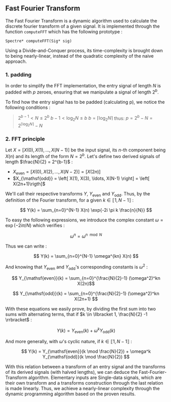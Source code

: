 ## Fast Fourier Transform

The Fast Fourier Transform is a dynamic algorithm used to calculate the discrete fourier transform of a given signal. It is implemented through the function `computeFFT` which has the following prototype :

    Spectre* computeFFT(Sig* sig)

Using a Divide-and-Conquer process, its time-complexity is brought down to being nearly-linear, instead of the quadratic complexity of the naive approach.

### 1. padding

In order to simplify the FFT implementation, the entry signal of length $N$ is padded with $p$ zeroes, ensuring that we manipulate a signal of length $2^b$.

To find how the entry signal has to be padded (calculating p), we notice the following conditions :

> $2^{b-1} < N \leq 2^b$
> $b-1 < \log_2 N \leq b$
> $b = \lceil \log_2 N \rceil$
> thus:
> $p = 2^b - N = 2^{\lceil \log_2 N \rceil} - N$

### 2. FFT principle

Let $X = \left[ X(0), X(1), \ldots, X(N-1) \right]$ be the input signal, its $n$-th component being $X(n)$ and its length of the form $N = 2^b$.
Let's define two derived signals of length $\frac{N}{2} = 2^{b-1}$ :

- $X_{\mathsf{even}} = \left[ X(0), X(2), \ldots, X(N-2) \right] = \left[ X(2n)\right]$
- $X_{\mathsf{odd}} = \left[ X(1), X(3), \ldots, X(N-1) \right] = \left[ X(2n+1)\rigth]$

We'll call their respective transforms $Y$, $Y_{\mathsf{even}}$ and $Y_{\mathsf{odd}}$. Thus, by the definition of the Fourier transform, for a given $k \in \llbracket 1, N-1 \rrbracket$ :

$$ Y(k) = \sum_{n=0}^{N-1} X(n) \exp{-2i \pi k \frac{n}{N}} $$

To easy the following expressions, we introduce the complex constant $\omega = \exp(-2i \pi /N)$ which verifies :

$$ \omega^{n} = \omega^{n \mod N} $$

Thus we can write :

$$ Y(k) = \sum_{n=0}^{N-1} \omega^{kn} X(n) $$

And knowing that $Y_{\mathsf{even}}$ and $Y_{\mathsf{odd}}$'s corresponding constants is $\omega^2$ :

$$ Y_{\mathsf{even}}(k) = \sum_{n=0}^{\frac{N}{2}-1} (\omega^2)^kn X(2n)$$

$$ Y_{\mathsf{odd}}(k) = \sum_{n=0}^{\frac{N}{2}-1} (\omega^2)^kn X(2n+1) $$

With these equations we easily prove, by dividing the first sum into two sums with alternating terms, that if $k \in \llbracket 1, \frac{N}{2} -1 \rrbracket$ :

$$ Y(k) = Y_{\mathsf{even}}(k) + \omega^k Y_{\mathsf{odd}}(k) $$

And more generally, with $\omega$'s cyclic nature, if $k \in \llbracket 1, N-1 \rrbracket$ :

$$ Y(k) = Y_{\mathsf{even}}(k \mod \frac{N}{2}) + \omega^k Y_{\mathsf{odd}}(k \mod \frac{N}{2}) $$

With this relation between a transform of an entry signal and the transforms of its derived signals (with halved lengths), we can deduce the Fast-Fourier-Transform algorithm.
Elementary inputs are Single-data signals, which are their own transform and a transforms construction through the last relation is made linearly.
Thus, we achieve a nearly-linear complexity through the dynamic programming algorithm based on the proven results.